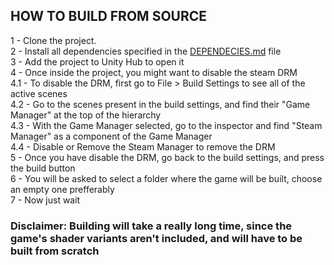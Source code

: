<div align="left">

## HOW TO BUILD FROM SOURCE

<div>
  
1 - Clone the project.
<br>2 - Install all dependencies specified in the [DEPENDECIES.md](Documentation/DEPENDENCIES.md) file
<br>3 - Add the project to Unity Hub to open it
<br>4 - Once inside the project, you might want to disable the steam DRM
<br>4.1 - To disable the DRM, first go to File > Build Settings to see all of the active scenes
<br>4.2 - Go to the scenes present in the build settings, and find their "Game Manager" at the top of the hierarchy
<br>4.3 - With the Game Manager selected, go to the inspector and find "Steam Manager" as a component of the Game Manager
<br>4.4 - Disable or Remove the Steam Manager to remove the DRM
<br>5 - Once you have disable the DRM, go back to the build settings, and press the build button
<br>6 - You will be asked to select a folder where the game will be built, choose an empty one prefferably
<br>7 - Now just wait

</div>

### Disclaimer: Building will take a really long time, since the game's shader variants aren't included, and will have to be built from scratch

</div>
